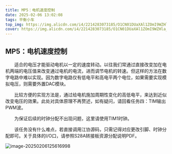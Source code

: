 ```yaml
---
title: MP5：电机速度控制
date: 2025-02-06 13:02:08
tags: 平衡小车
top_img: https://img.alicdn.com/i4/2214283073185/O1CN01DUaXAl1ZOmI9WZHla_!!2214283073185.jpg
cover: https://img.alicdn.com/i4/2214283073185/O1CN01DUaXAl1ZOmI9WZHla_!!2214283073185.jpg
---
```


## MP5：电机速度控制

　　适合的电压才能驱动电机以一定的速度转动。以往我们常通过直接改变加在电机两端的电压值来改变通过电机的电流，进而调节电机的转速。但这样的方法在数字电路中难以实现。因为数字电路仅有低电平和高电平两个电位，如果需要实现模拟电压，则需要外置DAC模块。

　　比较方便的实现方法是，通过给电机施加周期性变化的高低电平，来达到近似改变电压的效果。此处对具体原理不再赘述，如有疑问，请回看任务四：TIM输出PWM波。

　　为保证后续的时钟分配不出现问题，这里请使用TIM1时钟。

　　该任务没有什么难点，若直接调用江协源码，只需记得对应更改引脚、时钟分配即可。关于具体的I/O口，请参照S28A转接板资源分配说明PDF。

![image-20250206125616998](https://s2.loli.net/2025/02/06/xEuLeT7GwqvScPY.png)